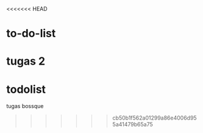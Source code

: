 <<<<<<< HEAD
# to-do-list
tugas 2
=======
# todolist
tugas bossque
>>>>>>> cb50b1f562a01299a86e4006d955a41479b65a75
